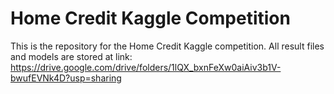 Home Credit Kaggle Competition
==============================

This is the repository for the Home Credit Kaggle competition.
All result files and models are stored at link:
https://drive.google.com/drive/folders/1lQX_bxnFeXw0aiAiv3b1V-bwufEVNk4D?usp=sharing